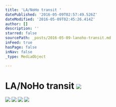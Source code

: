 ```yaml
---
title: 'LA/NoHo transit '
datePublished: '2016-05-09T02:57:49.526Z'
dateModified: '2016-05-09T02:45:26.414Z'
author: []
description: ''
starred: false
sourcePath: _posts/2016-05-09-lanoho-transit.md
inFeed: true
hasPage: false
inNav: false
_type: MediaObject

---
```

# LA/NoHo transit ![](https://the-grid-user-content.s3-us-west-2.amazonaws.com/dc038dde-5b1d-42f4-8bf3-e4211b7e0c62.jpg)
![](https://the-grid-user-content.s3-us-west-2.amazonaws.com/1608593f-b642-407a-8b39-bb89b787f820.jpg)
![](https://the-grid-user-content.s3-us-west-2.amazonaws.com/a123adc5-99a9-45dc-8699-1093dc12cbe9.jpg)
![](https://the-grid-user-content.s3-us-west-2.amazonaws.com/b460a28c-ad86-45ba-95dc-6682b1c1f9d9.jpg)
![](https://the-grid-user-content.s3-us-west-2.amazonaws.com/979dd8a9-6b77-4339-a865-0e61fc3fcaca.jpg)